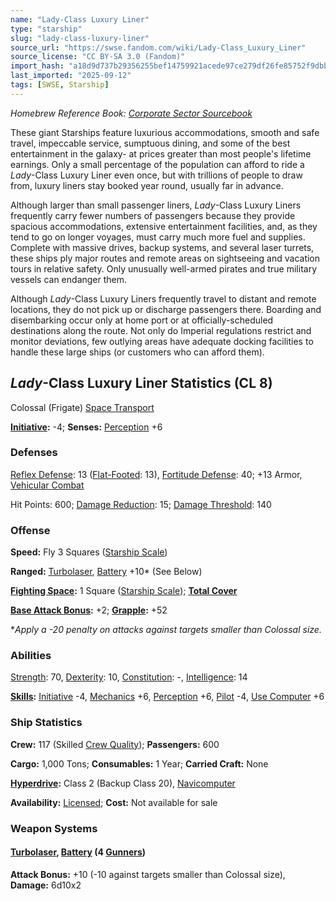 ```yaml
---
name: "Lady-Class Luxury Liner"
type: "starship"
slug: "lady-class-luxury-liner"
source_url: "https://swse.fandom.com/wiki/Lady-Class_Luxury_Liner"
source_license: "CC BY-SA 3.0 (Fandom)"
import_hash: "a18d9d737b29356255bef14759921acede97ce279df26fe85752f9dbb2f6c6a0"
last_imported: "2025-09-12"
tags: [SWSE, Starship]
---
```

*Homebrew Reference Book: [Corporate Sector Sourcebook](https://swse.fandom.com/wiki/Corporate_Sector_Sourcebook)*

These giant Starships feature luxurious accommodations, smooth and safe travel, impeccable service, sumptuous dining, and some of the best entertainment in the galaxy- at prices greater than most people's lifetime earnings. Only a small percentage of the population can afford to ride a *Lady*-Class Luxury Liner even once, but with trillions of people to draw from, luxury liners stay booked year round, usually far in advance.

Although larger than small passenger liners, *Lady*-Class Luxury Liners frequently carry fewer numbers of passengers because they provide spacious accommodations, extensive entertainment facilities, and, as they tend to go on longer voyages, must carry much more fuel and supplies. Complete with massive drives, backup systems, and several laser turrets, these ships ply major routes and remote areas on sightseeing and vacation tours in relative safety. Only unusually well-armed pirates and true military vessels can endanger them.

Although *Lady*-Class Luxury Liners frequently travel to distant and remote locations, they do not pick up or discharge passengers there. Boarding and disembarking occur only at home port or at officially-scheduled destinations along the route. Not only do Imperial regulations restrict and monitor deviations, few outlying areas have adequate docking facilities to handle these large ships (or customers who can afford them).

## *Lady*-Class Luxury Liner Statistics (CL 8)
Colossal (Frigate) [Space Transport](https://swse.fandom.com/wiki/Space_Transport)

**[Initiative](https://swse.fandom.com/wiki/Initiative):** -4; **Senses:** [Perception](https://swse.fandom.com/wiki/Perception) +6
### Defenses
[Reflex Defense](https://swse.fandom.com/wiki/Reflex_Defense_(Vehicles)): 13 ([Flat-Footed](https://swse.fandom.com/wiki/Flat-Footed): 13), [Fortitude Defense](https://swse.fandom.com/wiki/Fortitude_Defense_(Vehicles)): 40; +13 Armor, [Vehicular Combat](https://swse.fandom.com/wiki/Vehicular_Combat)

Hit Points: 600; [Damage Reduction](https://swse.fandom.com/wiki/Damage_Reduction): 15; [Damage Threshold](https://swse.fandom.com/wiki/Damage_Threshold_(Vehicles)): 140
### Offense
**Speed:** Fly 3 Squares ([Starship Scale](https://swse.fandom.com/wiki/Starship_Scale))

**Ranged:** [Turbolaser](https://swse.fandom.com/wiki/Turbolaser), [Battery](https://swse.fandom.com/wiki/Battery) +10* (See Below)

**[Fighting Space](https://swse.fandom.com/wiki/Fighting_Space):** 1 Square ([Starship Scale](https://swse.fandom.com/wiki/Starship_Scale)); **[Total Cover](https://swse.fandom.com/wiki/Total_Cover)**

**[Base Attack Bonus](https://swse.fandom.com/wiki/Base_Attack_Bonus):** +2; **[Grapple](https://swse.fandom.com/wiki/Grapple):** +52

**Apply a -20 penalty on attacks against targets smaller than Colossal size.*
### Abilities
[Strength](https://swse.fandom.com/wiki/Strength): 70, [Dexterity](https://swse.fandom.com/wiki/Dexterity): 10, [Constitution](https://swse.fandom.com/wiki/Constitution): -, [Intelligence](https://swse.fandom.com/wiki/Intelligence): 14

**[Skills](https://swse.fandom.com/wiki/Skills):** [Initiative](https://swse.fandom.com/wiki/Initiative) -4, [Mechanics](https://swse.fandom.com/wiki/Mechanics) +6, [Perception](https://swse.fandom.com/wiki/Perception) +6, [Pilot](https://swse.fandom.com/wiki/Pilot) -4, [Use Computer](https://swse.fandom.com/wiki/Use_Computer) +6
### Ship Statistics
**Crew:** 117 (Skilled [Crew Quality](https://swse.fandom.com/wiki/Crew_Quality)); **Passengers:** 600

**Cargo:** 1,000 Tons; **Consumables:** 1 Year; **Carried Craft:** None

**[Hyperdrive](https://swse.fandom.com/wiki/Hyperdrive):** Class 2 (Backup Class 20), [Navicomputer](https://swse.fandom.com/wiki/Navicomputer)

**Availability:** [Licensed](https://swse.fandom.com/wiki/Licensed); **Cost:** Not available for sale
### Weapon Systems
#### **[Turbolaser](https://swse.fandom.com/wiki/Turbolaser), [Battery](https://swse.fandom.com/wiki/Battery) (4 [Gunners](https://swse.fandom.com/wiki/Gunners))**
**Attack Bonus:** +10 (-10 against targets smaller than Colossal size), **Damage:** 6d10x2